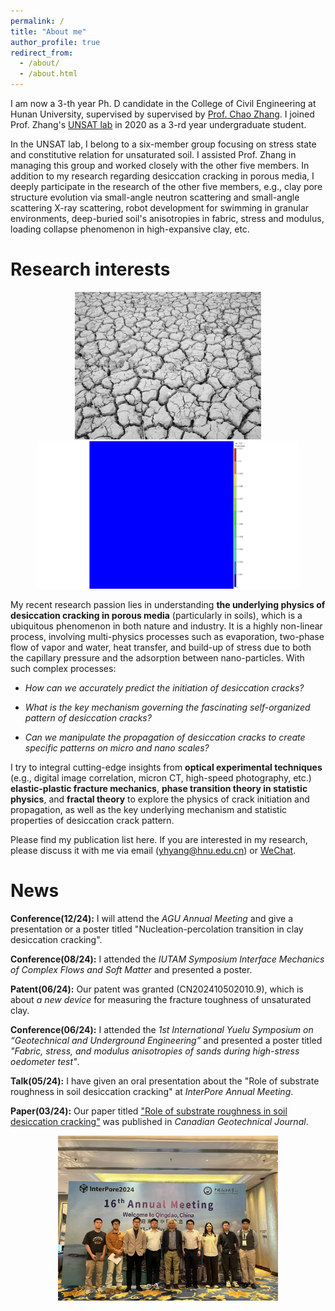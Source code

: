 ```yaml
---
permalink: /
title: "About me"
author_profile: true
redirect_from: 
  - /about/
  - /about.html
---
```


I am now a 3-th year Ph. D candidate in the College of Civil Engineering at Hunan University, supervised by supervised by [Prof. Chao Zhang](https://www.researchgate.net/profile/Chao-Zhang-43). I joined Prof. Zhang's [UNSAT lab](https://chaozhanghnu.github.io/team/) in 2020 as a 3-rd year undergraduate student. 

In the UNSAT lab, I belong to a six-member group focusing on stress state and constitutive relation for unsaturated soil. I assisted Prof. Zhang in managing this group and worked closely with the other five members. In addition to my research regarding desiccation cracking in porous media, I deeply participate in the research of the other five members, e.g., clay pore structure evolution via small-angle neutron scattering and small-angle scattering X-ray scattering, robot development for swimming in granular environments, deep-buried soil's anisotropies in fabric, stress and modulus, loading collapse phenomenon in high-expansive clay, etc. 

Research interests
======
<div style="text-align: center;">
  <img src="../images/MudCrack.png" alt="Wechat" title="screen the code" width="298" />
  <img src="../images/DCprocess.gif" alt="Wechat" title="screen the code" width="420" />
</div>

My recent research passion lies in understanding **the underlying physics of desiccation cracking in porous media** (particularly in soils), which is a ubiquitous phenomenon in both nature and industry. It is a highly non-linear process, involving multi-physics processes such as evaporation, two-phase flow of vapor and water, heat transfer, and build-up of stress due to both the capillary pressure and the adsorption between nano-particles. With such complex processes:

* _How can we accurately predict the initiation of desiccation cracks?_ 

* _What is the key mechanism governing the fascinating self-organized pattern of desiccation cracks?_ 

* _Can we manipulate the propagation of desiccation cracks to create specific patterns on micro and nano scales?_ 

I try to integral cutting-edge insights from **optical experimental techniques** (e.g., digital image correlation, micron CT, high-speed photography, etc.) **elastic-plastic fracture mechanics**, **phase transition theory in statistic physics**, and **fractal theory** to explore the physics of crack initiation and propagation, as well as the key underlying mechanism and statistic properties of desiccation crack pattern. 

Please find my publication list here. If you are interested in my research, please discuss it with me via email (yhyang@hnu.edu.cn) or [WeChat](../images/wechat.jpg). 

News
======
**Conference(12/24):** I will attend the _AGU Annual Meeting_ and give a presentation or a poster titled "Nucleation-percolation transition in clay desiccation cracking".

**Conference(08/24):** I attended the _IUTAM Symposium Interface Mechanics of Complex Flows and Soft Matter_ and presented a poster.

**Patent(06/24):** Our patent was granted (CN202410502010.9), which is about _a new device_ for measuring the fracture toughness of unsaturated clay.

**Conference(06/24):** I attended the _1st International Yuelu Symposium on “Geotechnical and Underground Engineering”_ and presented a poster titled _"Fabric, stress, and modulus anisotropies of sands during high-stress oedometer test"_. 

**Talk(05/24):** I have given an oral presentation about the "Role of substrate roughness in soil desiccation cracking" at _InterPore Annual Meeting_.

**Paper(03/24):** Our paper titled ["Role of substrate roughness in soil desiccation cracking"](https://doi.org/10.1139/cgj-2023-0638) was published in _Canadian Geotechnical Journal_.



<div class="gallery-container">
  <button onclick="prevImage()" class="gallery-button gallery-button-prev"></button>
  <img id="gallery-image" src="../images/Interpore1.jpg" alt="Photo 1" style="max-width: 70%; height: auto;" />
  <button onclick="nextImage()" class="gallery-button gallery-button-next"></button>
</div>

<style>
  .gallery-container {
    display: flex;
    justify-content: center;
    align-items: center;
    gap: 5px;
    position: relative;
  }

  .gallery-button {
    width: 40px;
    height: 40px;
    border: none;
    background-color: rgba(255, 255, 255, 0.3); 
    border-radius: 50%; 
    cursor: pointer;
    transition: background-color 0.3s ease;
    display: flex;
    justify-content: center;
    align-items: center;
  }

  .gallery-button:hover {
    background-color: rgba(255, 255, 255, 0.5); 
  }

  .gallery-button-prev {
    background: transparent url('../images/LeftArrow.png') no-repeat center;
    background-size: 20px 20px;
  }

  .gallery-button-next {
    background: transparent url('../images/RightArrow.png') no-repeat center;
    background-size: 20px 20px;
  }
</style>

<script>
  const images = [
    "../images/Interpore1.jpg",
    "../images/Interpore2.jpg",
    "../images/Interpore3.jpg"
  ];

  let currentIndex = 0;

  function showImage(index) {
    const imgElement = document.getElementById('gallery-image');
    imgElement.src = images[index];
    imgElement.alt = `Photo ${index + 1}`;
  }

  function nextImage() {
    currentIndex = (currentIndex + 1) % images.length;
    showImage(currentIndex);
  }

  function prevImage() {
    currentIndex = (currentIndex - 1 + images.length) % images.length;
    showImage(currentIndex);
  }
</script>
